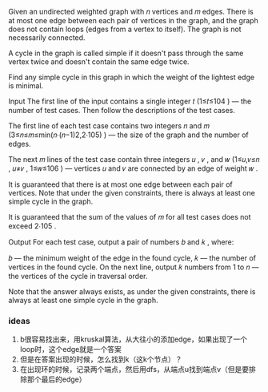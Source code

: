 Given an undirected weighted graph with 𝑛
 vertices and 𝑚
 edges. There is at most one edge between each pair of vertices in the graph, and the graph does not contain loops (edges from a vertex to itself). The graph is not necessarily connected.

A cycle in the graph is called simple if it doesn't pass through the same vertex twice and doesn't contain the same edge twice.

Find any simple cycle in this graph in which the weight of the lightest edge is minimal.

Input
The first line of the input contains a single integer 𝑡
 (1≤𝑡≤104
) — the number of test cases. Then follow the descriptions of the test cases.

The first line of each test case contains two integers 𝑛
 and 𝑚
 (3≤𝑛≤𝑚≤min(𝑛⋅(𝑛−1)2,2⋅105)
) — the size of the graph and the number of edges.

The next 𝑚
 lines of the test case contain three integers 𝑢
, 𝑣
, and 𝑤
 (1≤𝑢,𝑣≤𝑛
, 𝑢≠𝑣
, 1≤𝑤≤106
) — vertices 𝑢
 and 𝑣
 are connected by an edge of weight 𝑤
.

It is guaranteed that there is at most one edge between each pair of vertices. Note that under the given constraints, there is always at least one simple cycle in the graph.

It is guaranteed that the sum of the values of 𝑚
 for all test cases does not exceed 2⋅105
.

Output
For each test case, output a pair of numbers 𝑏
 and 𝑘
, where:

𝑏
 — the minimum weight of the edge in the found cycle,
𝑘
 — the number of vertices in the found cycle.
On the next line, output 𝑘
 numbers from 1
 to 𝑛
  — the vertices of the cycle in traversal order.

Note that the answer always exists, as under the given constraints, there is always at least one simple cycle in the graph.

### ideas
1. b很容易找出来，用kruskal算法，从大往小的添加edge，如果出现了一个loop时，这个edge就是一个答案
2. 但是在答案出现的时候，怎么找到k（这k个节点）？
3. 在出现环的时候，记录两个端点，然后用dfs，从端点u找到端点v（但是要排除那个最后的edge）